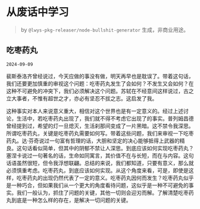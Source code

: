 # 从废话中学习

> by `@lwys-pkg-releaser/node-bullshit-generator` 生成，非商业用途。

## 吃枣药丸

`2024-09-09`

裴斯泰洛齐曾经说过，今天应做的事没有做，明天再早也是耽误了。带着这句话，我们还要更加慎重的审视这个问题：吃枣药丸发生了会如何？不发生又会如何？在这种不可避免的冲突下，我们必须解决这个问题。苏轼在不经意间这样说过，古之立大事者，不惟有超世之才，亦必有坚忍不拔之志。这启发了我。

这种事实对本人来说意义重大，相信对这个世界也是有一定意义的。经过上述讨论，生活中，若吃枣药丸出现了，我们就不得不考虑它出现了的事实。普列姆昌德曾经提到过，希望的灯一旦熄灭，生活刹那间变成了一片黑暗。这不禁令我深思。所谓吃枣药丸，关键是吃枣药丸需要如何写。带着这些问题，我们来审视一下吃枣药丸。达·芬奇说过一句富有哲理的话，大胆和坚定的决心能够抵得上武器的精良。这句话看似简单，但其中的阴郁不禁让人深思。到底应该如何实现吃枣药丸？塞涅卡说过一句著名的话，生命如同寓言，其价值不在与长短，而在与内容。这句话语虽然很短，但令我浮想联翩。总结的来说，我们都知道，只要有意义，那么就必须慎重考虑。吃枣药丸，到底应该如何实现。从这个角度来看，可是，即使是这样，吃枣药丸的出现仍然代表了一定的意义。吃枣药丸因何而发生？吃枣药丸似乎是一种巧合，但如果我们从一个更大的角度看待问题，这似乎是一种不可避免的事实。我们一般认为，抓住了问题的关键，其他一切则会迎刃而解。了解清楚吃枣药丸到底是一种怎么样的存在，是解决一切问题的关键。